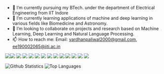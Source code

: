 - 🔭 I’m currently pursuing my BTech. under the department of Electrical Engineering from IIT Indore
- 🌱 I’m currently learning applications of machine and deep learning in various fields like Biomedicine and Astronomy.
- 👯 I’m looking to collaborate on projects and research based on Machine Learning, Deep Learning and Natural Language Processing.
- 📫 How to reach me: Email: vardhanpaliwal2000@gmail.com, ee190002065@iiti.ac.in

<img src="https://img.icons8.com/color/48/000000/python--v2.png"/><img src="https://img.icons8.com/color/48/000000/ubuntu.png"/>
<img src="https://img.icons8.com/color/48/000000/visual-studio-code-2019.png"/>
<img src="https://img.icons8.com/color/48/000000/tensorflow.png"/>
<img src="https://img.icons8.com/nolan/64/flask.png"/>
<img src="https://img.icons8.com/color/48/000000/c-plus-plus-logo.png"/>
<img src="https://img.icons8.com/fluency/48/000000/sublime-text.png"/>
<img src="https://img.icons8.com/ios/50/000000/mysql.png"/>
<img src="https://img.icons8.com/color/48/000000/github--v3.png"/>
<img src="https://img.icons8.com/fluency/48/000000/matlab.png"/>
<img src="https://img.icons8.com/fluency/48/000000/arduino.png"/>
<img src="https://img.icons8.com/color/48/000000/latex.png"/>
<img src = "https://camo.githubusercontent.com/3c3cf3dd21919950604491483ab67675caf416cc3c302c2963af433db7bab31b/68747470733a2f2f696d672e736869656c64732e696f2f62616467652f4b657261732d4430303030303f7374796c653d666f722d7468652d6261646765266c6f676f3d4b65726173266c6f676f436f6c6f723d7768697465">
<img src = "https://camo.githubusercontent.com/9781e6ebb5d6bf36ea29b567e00392a931c6837b3bef4c8576294c2637a8a662/68747470733a2f2f696d672e736869656c64732e696f2f62616467652f7363696b69745f6c6561726e2d4637393331453f7374796c653d666f722d7468652d6261646765266c6f676f3d7363696b69742d6c6561726e266c6f676f436f6c6f723d7768697465">

![Github Statistics](https://github-readme-stats.vercel.app/api?username=Vardhan-08&count_private=true&show_icons=true&theme=radical)
![Top Languages](https://github-readme-stats.vercel.app/api/top-langs/?username=VARDHAN-08&show_icons=true&theme=radical)
